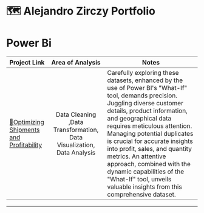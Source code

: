 # 🗺 Alejandro Zirczy Portfolio


# Power Bi

| Project Link | <center>Area of Analysis<center>| <center>Notes</center> | 
|---|---|---|
| [🛒Optimizing Shipments and Profitability](https://github.com/alezirczy/Power-Bi-Projects/blob/main/%231%20Logistic%3A%20Optimizing%20Shipments%20and%20Profitability/Optimizing%20Shipments%20and%20Profitability.md)| <center>Data Cleaning ,Data Transformation, Data Visualization, Data Analysis </center>  |Carefully exploring these datasets, enhanced by the use of Power BI's "What-If" tool, demands precision. Juggling diverse customer details, product information, and geographical data requires meticulous attention. Managing potential duplicates is crucial for accurate insights into profit, sales, and quantity metrics. An attentive approach, combined with the dynamic capabilities of the "What-If" tool, unveils valuable insights from this comprehensive dataset.








***
